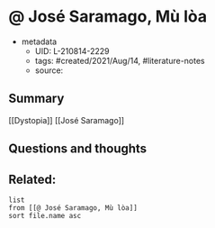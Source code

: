 # @ José Saramago, Mù lòa


- metadata
	- UID: L-210814-2229
	- tags: #created/2021/Aug/14, #literature-notes 
	- source: 

## Summary
[[Dystopia]]
[[José Saramago]]

## Questions and thoughts


## Related:
```dataview
list
from [[@ José Saramago, Mù lòa]]
sort file.name asc
```
